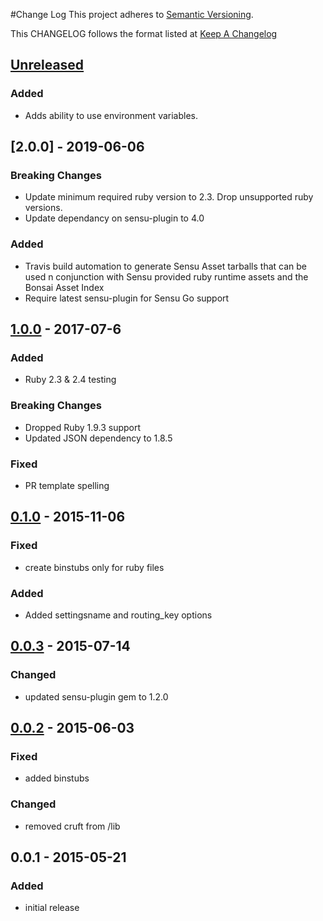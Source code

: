 #Change Log
This project adheres to [Semantic Versioning](http://semver.org/).

This CHANGELOG follows the format listed at [Keep A Changelog](http://keepachangelog.com/)

## [Unreleased]
### Added
- Adds ability to use environment variables.

## [2.0.0] - 2019-06-06
### Breaking Changes
- Update minimum required ruby version to 2.3. Drop unsupported ruby versions.
- Update dependancy on sensu-plugin to 4.0

### Added
- Travis build automation to generate Sensu Asset tarballs that can be used n conjunction with Sensu provided ruby runtime assets and the Bonsai Asset Index
- Require latest sensu-plugin for Sensu Go support

## [1.0.0] - 2017-07-6
### Added
- Ruby 2.3 & 2.4 testing

### Breaking Changes
- Dropped Ruby 1.9.3 support
- Updated JSON dependency to 1.8.5

### Fixed
- PR template spelling

## [0.1.0] - 2015-11-06
### Fixed
- create binstubs only for ruby files

### Added
- Added settingsname and routing_key options

## [0.0.3] - 2015-07-14
### Changed
- updated sensu-plugin gem to 1.2.0

## [0.0.2] - 2015-06-03
### Fixed
- added binstubs

### Changed
- removed cruft from /lib

## 0.0.1 - 2015-05-21
### Added
- initial release

[Unreleased]: https://github.com/sensu-plugins/sensu-plugins-victorops/compare/1.1.0...HEAD
[1.0.0]: https://github.com/sensu-plugins/sensu-plugins-victorops/compare/1.1.0...1.1.0
[0.1.0]: https://github.com/sensu-plugins/sensu-plugins-victorops/compare/0.0.3...0.1.0
[0.0.3]: https://github.com/sensu-plugins/sensu-plugins-victorops/compare/0.0.2...0.0.3
[0.0.2]: https://github.com/sensu-plugins/sensu-plugins-victorops/compare/0.0.1...0.0.2
